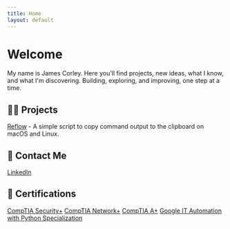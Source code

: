 ```yaml
---
title: Home
layout: default
---
```


# Welcome

My name is James Corley. Here you'll find projects, new ideas, what I know, and what I'm discovering. Building, exploring, and improving, one step at a time.


## 🧑‍💻 Projects

[Reflow](https://github.com/jamestcorley/reflow) - A simple script to copy command output to the clipboard on macOS and Linux.


## 📧 Contact Me

[LinkedIn](https://www.linkedin.com/in/james-corley/)


## 📃 Certifications

[CompTIA Security+](https://www.credly.com/badges/47d534fd-e89e-4dba-891d-da92322f2db3/public_url)
[CompTIA Network+](https://www.credly.com/badges/0ca62ad1-8db8-46d6-a911-7e6dab1bce3c/public_url)
[CompTIA A+](https://www.credly.com/badges/24168033-9a5f-46e5-8bc6-75892a3346af/public_url)
[Google IT Automation with Python Specialization](https://www.credly.com/badges/eba78de3-07b4-4c1d-8fc6-8d60fd306c13/public_url)

